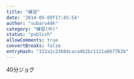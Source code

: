 ```yaml
---
title: "練習"
date: '2014-05-09T17:45:54'
author: "subaru44k"
category: "練習(中)"
status: "publish"
allowComments: true
convertBreaks: false
entryHash: "312a1c23684caca4b2bc1121a667762b"
---
```

40分ジョグ

